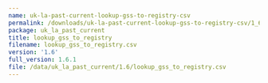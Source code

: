 ```yaml
---
name: uk-la-past-current-lookup-gss-to-registry-csv
permalink: /downloads/uk-la-past-current-lookup-gss-to-registry-csv/1_6
package: uk_la_past_current
title: lookup_gss_to_registry
filename: lookup_gss_to_registry.csv
version: '1.6'
full_version: 1.6.1
file: /data/uk_la_past_current/1.6/lookup_gss_to_registry.csv
---
```

